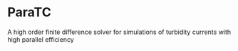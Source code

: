 # ParaTC
A high order finite difference solver for simulations of turbidity currents with high parallel efficiency
